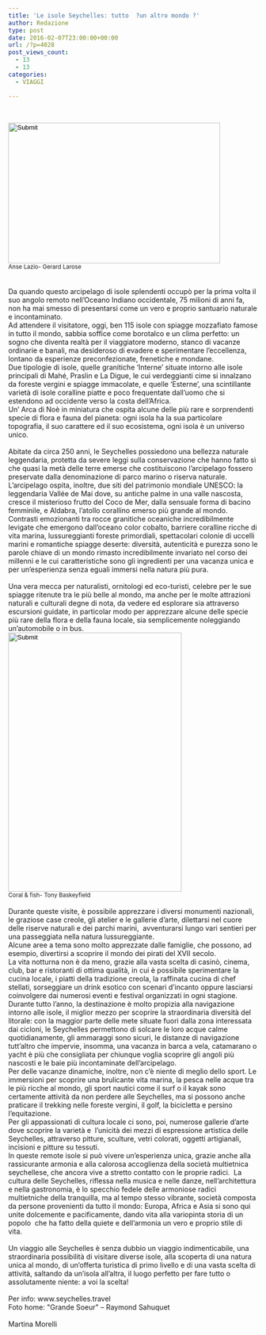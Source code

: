 ```yaml
---
title: 'Le isole Seychelles: tutto  ?un altro mondo ?'
author: Redazione
type: post
date: 2016-02-07T23:00:00+00:00
url: /?p=4028
post_views_count:
  - 13
  - 13
categories:
  - VIAGGI

---
```

&nbsp;

<input type="image" src="/FCKFiles/IMG7 Anse Lazio-Gerard Larose.jpg" width="428" height="284" /> 

<div>
  <span style="font-size: smaller;">Anse Lazio- Gerard Larose</span>
</div>

<div>
  &nbsp;
</div>

<div>
  &nbsp;
</div>

<div>
  Da quando questo arcipelago di isole splendenti occup&ograve; per la prima volta il suo angolo remoto nell&rsquo;Oceano Indiano occidentale, 75 milioni di anni fa, non ha mai smesso di presentarsi come un vero e proprio santuario naturale e incontaminato.
</div>

<div>
  Ad attendere il visitatore, oggi, ben 115 isole con spiagge mozzafiato famose in tutto il mondo, sabbia soffice come borotalco e un clima perfetto: un sogno che diventa realt&agrave; per il viaggiatore moderno, stanco di vacanze ordinarie e banali, ma desideroso di evadere e sperimentare l&rsquo;eccellenza, lontano da esperienze preconfezionate, frenetiche e mondane.
</div>

<div>
  Due tipologie di isole, quelle granitiche &lsquo;Interne&rsquo; situate intorno alle isole principali di Mah&eacute;, Praslin e La Digue, le cui verdeggianti cime si innalzano da foreste vergini e spiagge immacolate, e quelle &lsquo;Esterne&rsquo;, una scintillante variet&agrave; di isole coralline piatte e poco frequentate dall&rsquo;uomo che si estendono ad occidente verso la costa dell&rsquo;Africa.&nbsp;
</div>

<div>
  Un&#8217; Arca di No&egrave; in miniatura che ospita alcune delle pi&ugrave; rare e sorprendenti specie di flora e fauna del pianeta: ogni isola ha la sua particolare topografia, il suo carattere ed il suo ecosistema, ogni isola &egrave; un universo unico.
</div>

<div>
  &nbsp;
</div>

<div>
  Abitate da circa 250 anni, le Seychelles possiedono una bellezza naturale leggendaria, protetta da severe leggi sulla conservazione che hanno fatto s&igrave; che quasi la met&agrave; delle terre emerse che costituiscono l&rsquo;arcipelago fossero preservate dalla denominazione di parco marino o riserva naturale.
</div>

<div>
  L&rsquo;arcipelago ospita, inoltre, due siti del patrimonio mondiale UNESCO: la leggendaria Vall&eacute;e de Mai dove, su antiche palme in una valle nascosta, cresce il misterioso frutto del Coco de Mer, dalla sensuale forma di bacino femminile, e Aldabra, l&rsquo;atollo corallino emerso pi&ugrave; grande al mondo.
</div>

<div>
  Contrasti emozionanti tra rocce granitiche oceaniche incredibilmente levigate che emergono dall&rsquo;oceano color cobalto, barriere coralline ricche di vita marina, lussureggianti foreste primordiali, spettacolari colonie di uccelli marini e romantiche spiagge deserte: diversit&agrave;, autenticit&agrave; e purezza sono le parole chiave di un mondo rimasto incredibilmente invariato nel corso dei millenni e le cui caratteristiche sono gli ingredienti per una vacanza unica e per un&#8217;esperienza senza eguali immersi nella natura pi&ugrave; pura.
</div>

<div>
  &nbsp;
</div>

<div>
  Una vera mecca per naturalisti, ornitologi ed eco-turisti, celebre per le sue spiagge ritenute tra le pi&ugrave; belle al mondo, ma anche per le molte attrazioni naturali e culturali degne di nota, da vedere ed esplorare sia attraverso escursioni guidate, in particolar modo per apprezzare alcune delle specie pi&ugrave; rare della flora e della fauna locale, sia semplicemente noleggiando un&rsquo;automobile o in bus.&nbsp;
</div>

<div>
  <input type="image" src="/FCKFiles/IMG6 Coral & Fish-Tony Baskeyfield.jpg" width="350" height="523" />
</div>

<div>
  <span style="font-size: smaller;">Coral & fish- Tony Baskeyfield</span>
</div>

<div>
  &nbsp;
</div>

<div>
  Durante queste visite, &egrave; possibile apprezzare i diversi monumenti nazionali, le graziose case creole, gli atelier e le gallerie d&#8217;arte, dilettarsi nel cuore delle riserve naturali e dei parchi marini, &nbsp;avventurarsi lungo vari sentieri per una passeggiata nella natura lussureggiante.&nbsp;
</div>

<div>
  Alcune aree a tema sono molto apprezzate dalle famiglie, che possono, ad esempio, divertirsi a scoprire il mondo dei pirati del XVII secolo.
</div>

<div>
  La vita notturna non &egrave; da meno, grazie alla vasta scelta di casin&ograve;, cinema, club, bar e ristoranti di ottima qualit&agrave;, in cui &egrave; possibile sperimentare la cucina locale, i piatti della tradizione creola, la raffinata cucina di chef stellati, sorseggiare un drink esotico con scenari d&#8217;incanto oppure lasciarsi coinvolgere dai numerosi eventi e festival organizzati in ogni stagione.
</div>

<div>
  Durante tutto l&rsquo;anno, la destinazione &egrave; molto propizia alla navigazione intorno alle isole, il miglior mezzo per scoprire la straordinaria diversit&agrave; del litorale: con la maggior parte delle mete situate fuori dalla zona interessata dai cicloni, le Seychelles permettono di solcare le loro acque calme quotidianamente, gli ammaraggi sono sicuri, le distanze di navigazione tutt&#8217;altro che impervie, insomma, una vacanza in barca a vela, catamarano o yacht &egrave; pi&ugrave; che consigliata per chiunque voglia scoprire gli angoli pi&ugrave; nascosti e le baie pi&ugrave; incontaminate dell&rsquo;arcipelago.
</div>

<div>
  Per delle vacanze dinamiche, inoltre, non c&rsquo;&egrave; niente di meglio dello sport. Le immersioni per scoprire una brulicante vita marina, la pesca nelle acque tra le pi&ugrave; ricche al mondo, gli sport nautici come il surf o il kayak sono certamente attivit&agrave; da non perdere alle Seychelles, ma si possono anche praticare il trekking nelle foreste vergini, il golf, la bicicletta e persino l&rsquo;equitazione.
</div>

<div>
  Per gli appassionati di cultura locale ci sono, poi, numerose gallerie d&rsquo;arte dove scoprire la variet&agrave; e &nbsp;l&#8217;unicit&agrave; dei mezzi di espressione artistica delle Seychelles, attraverso pitture, sculture, vetri colorati, oggetti artigianali, incisioni e pitture su tessuti.
</div>

<div>
  In queste remote isole si pu&ograve; vivere un&rsquo;esperienza unica, grazie anche alla rassicurante armonia e alla calorosa accoglienza della societ&agrave; multietnica seychellese, che ancora vive a stretto contatto con le proprie radici. &nbsp;La cultura delle Seychelles, riflessa nella musica e nelle danze, nell&rsquo;architettura e nella gastronomia, &egrave; lo specchio fedele delle armoniose radici multietniche della tranquilla, ma al tempo stesso vibrante, societ&agrave; composta da persone provenienti da tutto il mondo: Europa, Africa e Asia si sono qui unite dolcemente e pacificamente, dando vita alla variopinta storia di un popolo &nbsp;che ha fatto della quiete e dell&#8217;armonia un vero e proprio stile di vita.
</div>

<div>
  &nbsp;
</div>

<div>
  Un viaggio alle Seychelles &egrave; senza dubbio un viaggio indimenticabile, una straordinaria possibilit&agrave; di visitare diverse isole, alla scoperta di una natura unica al mondo, di un&rsquo;offerta turistica di primo livello e di una vasta scelta di attivit&agrave;, saltando da un&rsquo;isola all&rsquo;altra, il luogo perfetto per fare tutto o assolutamente niente: a voi la scelta!
</div>

<div>
  &nbsp;
</div>

<div>
  Per info: www.seychelles.travel
</div>

<div>
  Foto home: "Grande Soeur" &#8211; Raymond Sahuquet
</div>

<div>
  &nbsp;
</div>

<div>
  Martina Morelli
</div>

<div>
  &nbsp;
</div>

<div>
  &nbsp;
</div>

&nbsp;